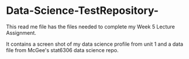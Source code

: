 # Data-Science-TestRepository-
This read me file has the files needed to complete my Week 5 Lecture Assignment. 

It contains a screen shot of my data science profile from unit 1 and a data file from McGee's stat6306 data science repo. 
